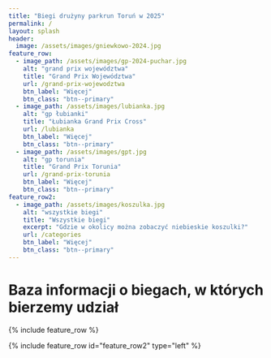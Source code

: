 ```yaml
---
title: "Biegi drużyny parkrun Toruń w 2025"
permalink: /
layout: splash
header:
  image: /assets/images/gniewkowo-2024.jpg
feature_row:
  - image_path: /assets/images/gp-2024-puchar.jpg
    alt: "grand prix województwa"
    title: "Grand Prix Województwa"
    url: /grand-prix-wojewodztwa
    btn_label: "Więcej"
    btn_class: "btn--primary"
  - image_path: /assets/images/lubianka.jpg
    alt: "gp łubianki"
    title: "Łubianka Grand Prix Cross"
    url: /lubianka
    btn_label: "Więcej"
    btn_class: "btn--primary"
  - image_path: /assets/images/gpt.jpg
    alt: "gp torunia"
    title: "Grand Prix Torunia"
    url: /grand-prix-torunia
    btn_label: "Więcej"
    btn_class: "btn--primary"
feature_row2:
  - image_path: /assets/images/koszulka.jpg
    alt: "wszystkie biegi"
    title: "Wszystkie biegi"
    excerpt: "Gdzie w okolicy można zobaczyć niebieskie koszulki?"
    url: /categories
    btn_label: "Więcej"
    btn_class: "btn--primary"
---
```


# Baza informacji o biegach, w których bierzemy udział

{% include feature_row %}

{% include feature_row id="feature_row2" type="left" %}

